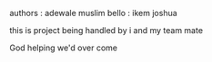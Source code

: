 authors : adewale muslim bello
	: ikem joshua


this is project being handled by i and my team mate


God helping we'd over come

